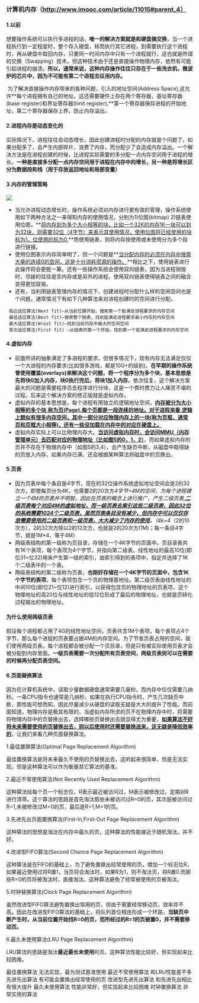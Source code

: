 ### 计算机内存（http://www.imooc.com/article/11015#parent_4）

#### 1.**以前**

​	想要操作系统可以执行多进程的话，**唯一的解决方案就是和硬盘搞交换**，当一个进程执行到一定程度时，整个存入硬盘，转而执行其它进程，到需要执行这个进程时，再从硬盘中取回内存，只要同一时间内存中只有一个进程就行，这也就是所谓的交换（Swapping）技术。但这种技术由于还是直接操作物理内存，依然有可能引起进程的崩溃。**所以，通常来说，这种内存操作往往只存在于一些洗衣机，微波炉的芯片中，因为不可能有第二个进程去征用内存。**

​	为了解决直接操作内存带来的各种问题，引入的地址空间(Address Space),这允许**每个进程拥有自己的地址。这还需要硬件上存在两个寄存器，基址寄存器(base register)和界址寄存器(limit register),**第一个寄存器保存进程的开始地址，第二个寄存器保存上界，防止内存溢出。



#### 2.**进程内存是动态变化的**

​	实际情况下，进程往往会动态增长，因此创建进程时分配的内存就是个问题了，如果分配多了，会产生内部碎片，浪费了内存，而分配少了会造成内存溢出。一个解决方法是在进程创建的时候，比进程实际需要的多分配一点内存空间用于进程的增长。**一种是直接多分配一点内存空间用于进程在内存中的增长，另一种是将增长区分为数据段和栈（用于存放返回地址和局部变量）**



#### 3.**内存的管理策略**

![](http://img.blog.csdn.net/20160425230515544)

- 当允许进程动态增长时，操作系统必须对内存进行更有效的管理，操作系统使用如下两种方法之一来得知内存的使用情况，分别为1)位图(bitmap) 2)链表使用位图，**<u>将内存划为多个大小相等的块，比如一个32K的内存1K一块可以划为32块，则需要32位（4字节）来表示其使用情况，使用位图将已经使用的块标为1，位使用的标为0.</u>**而使用链表，则将内存按使用或未使用分为多个段进行链接。
- 使用位图表示内存简单明了，但一个问题是**<u>当分配内存时必须在内存中搜索大量的连续0的空间，这是十分消耗资源的操作。</u>**相比之下，使用链表进行此操作将会更胜一筹。还有一些操作系统会使用双向链表，因为当进程销毁时，邻接的往往是空内存或是另外的进程。使用双向链表使得链表之间的融合变得更加容易。
- 还有，当利用链表管理内存的情况下，创建进程时分配什么样的空闲空间也是个问题。通常情况下有如下几种算法来对进程创建时的空间进行分配。

```
 临近适应算法(Next fit)—从当前位置开始，搜索第一个能满足进程要求的内存空间
 最佳适应算法(Best fit)—搜索整个链表，找到能满足进程要求最小内存的内存空间
 最大适应算法(Wrost fit)—找到当前内存中最大的空闲空间
 首次适应算法(First fit) —从链表的第一个开始，找到第一个能满足进程要求的内存空间
```



#### 4.虚拟内存

- 前面所讲的抽象满足了多进程的要求，但很多情况下，现有内存无法满足仅仅一个大进程的内存要求(比如很多游戏，都是10G+的级别)。**在早期的操作系统曾使用覆盖(overlays)来解决这个问题，将一个程序分为多个块，基本思想是先将块0加入内存，块0执行完后，将块1加入内存**。依次往复，这个解决方案最大的问题是需要程序员去程序进行分块，这是一个费时费力让人痛苦不堪的过程。后来这个解决方案的修正版就是虚拟内存。
- 虚拟内存的基本思想是，每个进程有用独立的逻辑地址空间，**<u>内存被分为大小相等的多个块,称为页(Page).每个页都是一段连续的地址。对于进程来看,逻辑上貌似有很多内存空间，其中一部分对应物理内存上的一块(称为页框，通常页和页框大小相等)，还有一些没加载在内存中的对应在硬盘上。</u>**
- 虚拟内存实际上可以比物理内存大。**<u>当访问虚拟内存时，会访问MMU（内存管理单元）去匹配对应的物理地址（比如图5的0，1，2）</u>**，而如果虚拟内存的页并不存在于物理内存中（如图5的3,4），会产生缺页中断，从磁盘中取得缺的页放入内存，如果内存已满，还会根据某种算法将磁盘中的页换出。



#### 5.页表

- 因为页表中每个条目是4字节，现在的32位操作系统虚拟地址空间会是2的32次方，即使每页分为4K，也需要2的20次方*4字节=4M的空间，为每个进程建立一个4M的页表并不明智。因此在页表的概念上进行推广，产生二级页表,**<u>二级页表每个对应4M的虚拟地址，而一级页表去索引这些二级页表，因此32位的系统需要1024个二级页表，虽然页表条目没有减少，但内存中可以仅仅存放需要使用的二级页表和一级页表，大大减少了内存的使用</u>**。（4k=4*（2的10次方），2的32次方除以2的12次方，也就是2的20次方(1M)；每一条目4字节，就是1M*4，等于4M）
- 两级表结构的第一级称为页目录，存储在一个4K字节的页面中。页目录表共有1K个表项，每个表项为4个字节，并指向第二级表。线性地址的最高10位(即位31~位32)用来产生第一级的索引，由索引得到的表项中，指定并选择了1K个二级表中的一个表。
- 两级表结构的第二级称为页表，**也刚好存储在一个4K字节的页面中，包含1K个字节的表项**，每个表项包含一个页的物理基地址。第二级页表由线性地址的中间10位(即位21~位12)进行索引，以获得包含页的物理地址的页表项，这个物理地址的高20位与线性地址的低12位形成了最后的物理地址，也就是页转化过程输出的物理地址。

#### **为什么使用两级页表**

假设每个进程都占用了4G的线性地址空间，页表共含1M个表项，每个表项占4个字节，那么每个进程的页表要占据4M的内存空间。为了节省页表占用的空间，我们使用两级页表。每个进程都会被分配一个页目录，但是只有被实际使用页表才会被分配到内存里面。**一级页表需要一次分配所有页表空间，两级页表则可以在需要的时候再分配页表空间。**



#### 6.页面替换算法

因为在计算机系统中，读取少量数据硬盘通常需要几毫秒，而内存中仅仅需要几纳秒。一条CPU指令也通常是几纳秒，如果在执行CPU指令时，产生几次缺页中断，那性能可想而知，因此尽量减少从硬盘的读取无疑是大大的提升了性能。而前面知道，物理内存是极其有限的，当虚拟内存所求的页不在物理内存中时，将需要将物理内存中的页替换出去，选择哪些页替换出去就显得尤为重要，**<u>如果算法不好将未来需要使用的页替换出去，则以后使用时还需要替换进来，这无疑是降低效率的</u>**，让我们来看几种页面替换算法。

1.最佳置换算法(Optimal Page Replacement Algorithm)

​	最佳置换算法是将未来最久不使用的页替换出去，这听起来很简单，但是无法实现。但是这种算法可以作为衡量其它算法的基准。

2.最近不常使用算法(Not Recently Used Replacement Algorithm)

​	这种算法给每个页一个标志位，R表示最近被访问过，M表示被修改过。定期对R进行清零。这个算法的思路是首先淘汰那些未被访问过R=0的页，其次是被访问过R=1,未被修改过M=0的页，最后是R=1,M=1的页。

3.先进先出页面置换算法(First-In,First-Out Page Replacement Algorithm)

​	这种算法的思想是淘汰在内存中最久的页，这种算法的性能接近于随机淘汰。并不好。

4.改进型FIFO算法(Second Chance Page Replacement Algorithm)

​	这种算法是在FIFO的基础上，为了避免置换出经常使用的页，增加一个标志位R，如果最近使用过将R置1，当页将会淘汰时，如果R为1，则不淘汰页，将R置0.而那些R=0的页将被淘汰时，直接淘汰。这种算法避免了经常被使用的页被淘汰。

5.时钟替换算法(Clock Page Replacement Algorithm)

​	虽然改进型FIFO算法避免置换出常用的页，但由于需要经常移动页，效率并不高。因此在改进型FIFO算法的基础上，将队列首位相连形成一个环路，**当缺页中断产生时，从当前位置开始找R=0的页，而所经过的R=1的页被置0，并不需要移动页。**

6.最久未使用算法(LRU Page Replacement Algorithm)

​	LRU算法的思路是淘汰**最近最长未使用**的页。这种算法性能比较好，但实现起来比较困难。

最佳置换算法 无法实现，最为测试基准使用
最近不常使用算法 和LRU性能差不多
先进先出算法 有可能会置换出经常使用的页
改进型先进先出算法 和先进先出相比有很大提升
最久未使用算法 性能非常好，但实现起来比较困难
时钟置换算法 非常实用的算法

